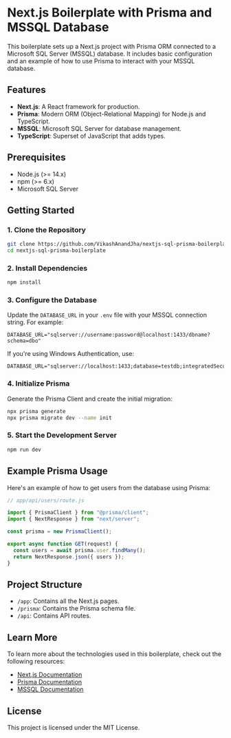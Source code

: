# Next.js Boilerplate with Prisma and MSSQL Database

This boilerplate sets up a Next.js project with Prisma ORM connected to a Microsoft SQL Server (MSSQL) database. It includes basic configuration and an example of how to use Prisma to interact with your MSSQL database.

## Features

- **Next.js**: A React framework for production.
- **Prisma**: Modern ORM (Object-Relational Mapping) for Node.js and TypeScript.
- **MSSQL**: Microsoft SQL Server for database management.
- **TypeScript**: Superset of JavaScript that adds types.

## Prerequisites

- Node.js (>= 14.x)
- npm (>= 6.x)
- Microsoft SQL Server

## Getting Started

### 1. Clone the Repository

```bash
git clone https://github.com/VikashAnandJha/nextjs-sql-prisma-boilerplate.git
cd nextjs-sql-prisma-boilerplate
```

### 2. Install Dependencies

```bash
npm install
```

### 3. Configure the Database

Update the `DATABASE_URL` in your `.env` file with your MSSQL connection string. For example:

```
DATABASE_URL="sqlserver://username:password@localhost:1433/dbname?schema=dbo"
```

If you're using Windows Authentication, use:

```
DATABASE_URL="sqlserver://localhost:1433;database=testdb;integratedSecurity=true;trustServerCertificate=true;"
```

### 4. Initialize Prisma

Generate the Prisma Client and create the initial migration:

```bash
npx prisma generate
npx prisma migrate dev --name init
```

### 5. Start the Development Server

```bash
npm run dev
```

## Example Prisma Usage

Here's an example of how to get users from the database using Prisma:

```js
// app/api/users/route.js

import { PrismaClient } from "@prisma/client";
import { NextResponse } from "next/server";

const prisma = new PrismaClient();

export async function GET(request) {
  const users = await prisma.user.findMany();
  return NextResponse.json({ users });
}
```

## Project Structure

- `/app`: Contains all the Next.js pages.
- `/prisma`: Contains the Prisma schema file.
- `/api`: Contains API routes.

## Learn More

To learn more about the technologies used in this boilerplate, check out the following resources:

- [Next.js Documentation](https://nextjs.org/docs)
- [Prisma Documentation](https://www.prisma.io/docs)
- [MSSQL Documentation](https://docs.microsoft.com/en-us/sql/sql-server)

## License

This project is licensed under the MIT License.
